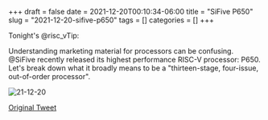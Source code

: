 +++ 
draft = false
date = 2021-12-20T00:10:34-06:00
title = "SiFive P650"
slug = "2021-12-20-sifive-p650" 
tags = []
categories = []
+++

Tonight's @risc_vTip:

Understanding marketing material for processors can be confusing. @SiFive recently released its highest performance RISC-V processor: P650. Let's break down what it broadly means to be a "thirteen-stage, four-issue, out-of-order processor".

![21-12-20](../../static/risc-v-tips/21-12-20.png)

[Original Tweet](https://twitter.com/hasheddan/status/1473087417162870789?s=20)